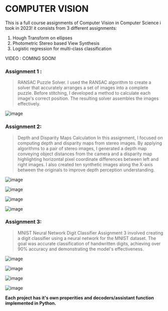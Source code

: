 # COMPUTER VISION

This is a full course assignments of Computer Vision in Computer Science i took in 2023! it consists from 3 different assignments:
1. Hough Transform on ellipses
2. Photometric Stereo based View Synthesis
3. Logistic regression for multi-class classification

VIDEO : COMING SOON!

### Assignment 1 : 
> RANSAC Puzzle Solver. I used the RANSAC algorithm to create a solver that accurately arranges a set of images into a complete puzzle. Before stitching, I developed a method to calculate each image's correct position. The resulting solver assembles the images effectively.

![image](https://github.com/RagnarokFate/ComputerVision/assets/92100499/21eb1275-bdf3-48c5-83a1-6e6ce1c73460)


### Assignment 2: 
>Depth and Disparity Maps Calculation In this assignment, I focused on computing depth and disparity maps from stereo images. By applying algorithms to a pair of stereo images, I generated a depth map conveying object distances from the camera and a disparity map highlighting horizontal pixel coordinate differences between left and right images. I also created ten synthetic images along the X-axis between the originals to improve depth perception understanding.

![image](https://github.com/RagnarokFate/ComputerVision/assets/92100499/6dc0315c-725a-483c-af25-0d0314eeca79)

![image](https://github.com/RagnarokFate/ComputerVision/assets/92100499/327cf989-b57b-4dc8-af51-a5b8dcaca1a4)

![image](https://github.com/RagnarokFate/ComputerVision/assets/92100499/9eefae26-5b34-4aa8-ab84-6316432a32fd)

![image](https://github.com/RagnarokFate/ComputerVision/assets/92100499/0c4e910b-d28e-494a-aad7-124b643dc656)



### Assignment 3:
> MNIST Neural Network Digit Classifier Assignment 3 involved creating a digit classifier using a neural network for the MNIST dataset. The goal was accurate classification of handwritten digits, achieving over 90% accuracy and demonstrating the model's effectiveness.

![image](https://github.com/RagnarokFate/ComputerVision/assets/92100499/604e2b0a-da01-40d5-9b5b-8d68af10e681)

![image](https://github.com/RagnarokFate/ComputerVision/assets/92100499/296b9f0d-86f0-4117-bd7b-be04d0b609fd)

![image](https://github.com/RagnarokFate/ComputerVision/assets/92100499/94f57339-7774-4fb7-806e-97860e06148b)

![image](https://github.com/RagnarokFate/ComputerVision/assets/92100499/dd875b28-9494-421a-b99f-d9d96b32bd5f)


**Each project has it's own properities and decoders/assistant function implemented in Python.**

